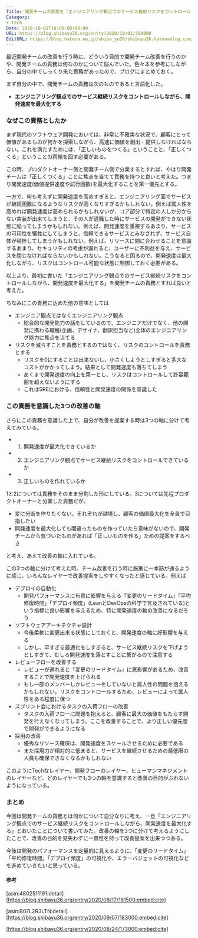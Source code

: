 ```yaml
---
Title: 開発チームの責務を「エンジニアリング観点でのサービス継続リスクをコントロールしながら、開発速度を最大化する」としてみた話
Category:
- tech
Date: 2020-10-01T18:00:00+09:00
URL: https://blog.shibayu36.org/entry/2020/10/01/180000
EditURL: https://blog.hatena.ne.jp/shiba_yu36/shibayu36.hatenablog.com/atom/entry/26006613634691481
---
```


最近開発チームの改善を行う時に、どういう目的で開発チーム改善を行うのかや、開発チームの責務は何なのかについて悩んでいた。色々本を参考にしながら、自分の中でしっくり来た責務があったので、ブログにまとめておく。

まず自分の中で、開発チームの責務は次のものであると言語化した。

- <strong>エンジニアリング観点でのサービス継続リスクをコントロールしながら、開発速度を最大化する</strong>

### なぜこの責務としたか
まず現代のソフトウェア開発においては、非常に不確実な状況で、顧客にとって価値があるものが何かを探索しながら、高速に価値を創出・提供しなければならない。これを満たすためには、「正しいものをつくる」ということと、「正しくつくる」ということの両輪を回す必要がある。

この時、プロダクトオーナー側と開発チーム側で分業するとすれば、やはり開発チームは「正しくつくる」ことに焦点を当てて責務を持つと良いと考えた。つまり開発速度(価値提供速度や試行回数)を最大化することを第一優先とする。

一方で、何も考えずに開発速度を高めすぎると、エンジニアリング面でサービスが継続困難になるようなリスクが高くなりすぎるかもしれない。例えば属人性を高めれば開発速度は高められるかもしれないが、コア部分で特定の人しか分からない実装が出来てしまうと、その人が退職した時にサービスの開発ができない状態に陥ってしまうかもしれない。例えば、開発速度を重視するあまり、サービスの可用性を犠牲にしてしまうと、信頼できるサービスとみなされず、サービス自体が頓挫してしまうかもしれない。例えば、リリースに間に合わせることを意識するあまり、セキュリティの考慮が漏れると、ユーザーに不利益を与え、サービスを閉じなければならないかもしれない。こうなると困るので、開発速度は最大化しながら、リスクはコントロール可能な状態に制御しておく必要がある。

以上より、最初に書いた「エンジニアリング観点でのサービス継続リスクをコントロールしながら、開発速度を最大化する」を開発チームの責務とすれば良いと考えた。


ちなみにこの責務に込めた他の意味としては

- エンジニア観点ではなくエンジニアリング観点
    - 総合的な開発能力の話をしているので、エンジニアだけでなく、他の開発に携わる職種(企画、デザイナ、翻訳担当など)全体のエンジニアリング能力に焦点を当てる
- リスクを減らすことを責務とするのではなく、リスクのコントロールを責務とする
    - リスクを0にすることは出来ないし、小さくしようとしすぎると多大なコストがかかってしまう。結果として開発速度も落ちてしまう
    - あくまで開発速度の向上を第一とし、リスクはコントロールして許容範囲を超えないようにする
    - これはSREにおける、信頼性と開発速度の関係を意識した

### この責務を意識した3つの改善の軸
さらにこの責務を意識した上で、自分が改善を提案する時は3つの軸に分けて考えてみている。

- 1) 開発速度が最大化できているか
- 2) エンジニアリング観点でサービス継続リスクをコントロールできているか
- 3) 正しいものを作れているか

1と2については責務をそのまま分割した形にしている。3については先程プロダクトオーナーと分業した責務だが、

- 変に分断を作りたくない。それぞれが越境し、顧客の価値最大化を全員で目指したい
- 開発速度を最大化しても間違ったものを作っていたら意味がないので、開発チームから気づいたものがあれば「正しいものを作る」ための提案をするべき

と考え、あえて改善の軸に入れている。

この3つの軸に分けて考えた時、チーム改善を行う時に施策に一本筋が通るように感じ、いろんなレイヤーで改善提案をしやすくなったと感じている。例えば

- デプロイの自動化
    - 開発パフォーマンスに有意に影響を与える「変更のリードタイム」「平均修復時間」「デプロイ頻度」(LeanとDevOpsの科学で言及されている)という指標に良い影響を与えるため、特に開発速度の軸の改善になるだろう
- ソフトウェアアーキテクチャ設計
    - 今後柔軟に変更出来る状態にしておくと、開発速度の軸に好影響を与える
    - しかし、早すぎる最適化をしすぎると、サービス継続リスクを下げようとしすぎて、むしろ開発速度を落とすことに繋がるので注意する
- レビューフローを改善する
    - レビューが遅れると「変更のリードタイム」に悪影響があるため、改善することで開発速度を上げられる
    - もし一部のメンバーしかレビューをしていないと属人性の問題を抱えるかもしれない。リスクをコントロールするため、レビューによって属人性をある程度に保つ
- スプリント会におけるタスクの入荷フローの改善
    - タスクの入荷フローに問題を抱えると、顧客に最大の価値をもたらす開発を行えなくなってしまう。ここを改善することで、より正しい優先度で開発ができるようになる
- 採用の改善
    - 優秀なリソース確保は、開発速度をスケールさせるために必要である
    - また採用力が相対的に低まると、サービスを継続させるための最低限の人員も確保できなくなるかもしれない

このようにTechなレイヤー、開発フローのレイヤー、ヒューマンマネジメントのレイヤーなど、どのレイヤーでも3つの軸を意識すると改善の目的がぶれないようになっている。

### まとめ
今回は開発チームの責務とは何かについて自分なりに考え、一旦「エンジニアリング観点でのサービス継続リスクをコントロールしながら、開発速度を最大化する」とおいたことについて書いてみた。改善の軸を3つに分けて考えるようにしたことで、改善の目的を見失わずに一貫性を持って改善提案を出来つつある。

今後は開発のパフォーマンスを定量的に見えるように、「変更のリードタイム」「平均修復時間」「デプロイ頻度」の可視化や、エラーバジェットの可視化などを進めていきたいと思っている。

#### 参考
[asin:4802511191:detail]
[https://blog.shibayu36.org/entry/2020/08/17/181500:embed:cite]

[asin:B07L2R3LTN:detail]
[https://blog.shibayu36.org/entry/2020/09/07/183000:embed:cite]

[https://blog.shibayu36.org/entry/2020/08/24/173000:embed:cite]
